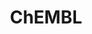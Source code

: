 ---
bigquery: https://console.cloud.google.com/bigquery?p=patents-public-data&d=ebi_chembl&page=dataset
citation: '"The ChEMBL database in 2017." Anna Gaulton, Anne Hersey, Michał Nowotka,
  A Patrícia Bento, Jon Chambers, David Mendez, Prudence Mutowo, Francis Atkinson,
  Louisa J Bellis, Elena Cibrián-Uhalte, Mark Davies, Nathan Dedman, Anneli Karlsson,
  María Paula Magariños, John P Overington, George Papadatos, Ines Smit, Andrew R
  Leach Nucleic acids Research (2017) 45 (Database Issue), D945-D954'
contributors: European Bioinformatics Institute
cost: None
description: ChEMBL Data is a manually curated database of small molecules used in
  drug discovery, including information about existing patented drugs.
documentation: 'schema: https://www.ebi.ac.uk/chembl/db_schema


  '
last_edit: 04/07/2022, 07:31:00
location: https://console.cloud.google.com/marketplace/product/google_patents_public_datasets/chembl
maintained_by: EMBL-EBI, an outstation of European Molecular Biology Laboratory
related_publications: '

  ChEMBL: towards direct deposition of bioassay data.


  Mendez D, Gaulton A, Bento AP, Chambers J, De Veij M, Félix E, Magariños MP, Mosquera
  JF, Mutowo P, Nowotka M, Gordillo-Marañón M, Hunter F, Junco L, Mugumbate G, Rodriguez-Lopez
  M, Atkinson F, Bosc N, Radoux CJ, Segura-Cabrera A, Hersey A, Leach AR.


  — Nucleic Acids Res. 2019; 47(D1):D930-D940. doi: 10.1093/nar/gky1075

  '
schema_fields:
- src_compound_id
- cpd_str_alert_id
- assay_strain
- ddd_admr
- mw_monoisotopic
- molecule_type
- natural_product
- activity_id
- hrac_class_id
- irac_class_id
- drugind_id
- assay_subcellular_fraction
- oral
- class_type
- name
- num_alerts
- prodrug
- assay_organism
- structure_type
- molecular_mechanism
- parent_go_id
- toid
- aromatic_rings
- cell_source_tax_id
- cx_most_apka
- metref_id
- molfile
- ass_cls_map_id
- confidence
- chembl_id
- irac_code
- mesh_heading
- first_in_class
- accession
- curation_comment
- version
- idx
- pathway_key
- parent_id
- src_id
- component_synonym
- hbd
- caloha_id
- bao_id
- drug_record_id
- uo_units
- co_stem_id
- title
- go_id
- patent_id
- hbd_lipinski
- parent_molregno
- l5
- path
- first_approval
- standard_value
- withdrawn_class
- description
- ddd_comment
- warning_type
- l1
- assay_param_id
- assay_cell_type
- warning_class
- alert_name
- prediction_method
- level1_description
- rtb
- relation
- dosed_ingredient
- withdrawn_flag
- cidx
- first_page
- met_comment
- warning_description
- src_short_name
- withdrawn_year
- comp_class_id
- indref_id
- who_name
- sequence
- pchembl_value
- cell_id
- authors
- mw_freebase
- sei
- aspect
- qed_weighted
- site_name
- usan_stem_definition
- heavy_atoms
- result_flag
- published_relation
- disease_efficacy
- level4
- acd_most_bpka
- product_id
- abstract
- num_lipinski_ro5_violations
- cell_source_tissue
- standard_type
- cx_logp
- source_domain_id
- mol_frac_id
- record_id
- stem
- data_validity_comment
- metabolite_record_id
- direct_interaction
- last_active
- active_ingredient
- canonical_smiles
- mol_hrac_id
- job_id
- mc_target_type
- activity_comment
- patent_no
- ap_id
- efo_term
- std_act_id
- parameter_value
- doc_type
- annotation
- warning_id
- le
- l3
- drug_substance_flag
- label
- synonyms
- clo_id
- published_units
- comp_go_id
- ridx
- db_version
- end_position
- enzyme_name
- sequence_md5sum
- pubmed_id
- trade_name
- targcomp_id
- orig_description
- withdrawn_country
- indication_class
- pref_name
- journal
- mutation
- action_type
- log_id
- year
- nda_type
- mol_atc_id
- warning_country
- domain_type
- enzyme_tid
- l7
- sitecomp_id
- submission_date
- oc_id
- text_value
- atc_code
- patent_use_code
- priority
- pathway_id
- relationship
- alogp
- standard_inchi_key
- domain_id
- mechanism_of_action
- ddd_units
- warning_year
- max_phase_for_ind
- component_id
- creation_date
- previous_company
- availability_type
- domain_description
- protein_class_desc
- type
- cell_name
- usan_substem
- aidx
- cell_source_organism
- cell_ontology_id
- black_box_warning
- delist_flag
- chirality
- bei
- mec_id
- research_stem
- level2_description
- confidence_score
- usan_stem_id
- met_id
- usan_year
- normal_range_min
- homologue
- mc_organism
- stem_class
- assay_tissue
- inorganic_flag
- level1
- company
- mechanism_comment
- isoform
- component_type
- mesh_id
- tax_id
- mol_irac_id
- country
- target_desc
- volume
- compsyn_id
- curated_by
- max_phase
- l2
- downgraded
- entity_type
- doi
- upper_value
- site_id
- frac_class_id
- assay_type
- hrac_code
- molecular_species
- smid
- ref_id
- ad_type
- level5
- activity_count
- cell_description
- strength
- tbl
- relationship_type
- standard_upper_value
- who_extra
- parenteral
- actsm_id
- uberon_id
- l8
- ddd_value
- compound_name
- ref_type
- innovator_company
- parameter_type
- hba_lipinski
- ref_url
- met_conversion
- smarts
- rgid
- published_value
- definition
- acd_logp
- standard_text_value
- level3
- alert_id
- therapeutic_flag
- target_type
- molregno
- compd_id
- as_id
- cx_logd
- cx_most_bpka
- src_assay_id
- class_level
- mc_target_name
- assay_id
- full_molformula
- parent_type
- doc_id
- species_group_flag
- ro3_pass
- usan_stem
- updated_by
- standard_inchi
- chebi_par_id
- ddd_id
- start_position
- variant_id
- protein_class_id
- standard_relation
- topical
- selectivity_comment
- level3_description
- efo_id
- bao_format
- psa
- molsyn_id
- source
- standard_flag
- assay_desc
- assay_category
- assay_source
- cl_lincs_id
- route
- level4_description
- prod_pat_id
- short_name
- issue
- publication_number
- domain_name
- protein_class_synonym
- compound_key
- full_mwt
- binding_site_comment
- related_tid
- site_residues
- lle
- qudt_units
- bto_id
- predbind_id
- bao_endpoint
- active_molregno
- entity_id
- acd_logd
- drug_product_flag
- major_class
- syn_type
- organism
- relationship_desc
- db_source
- formulation_id
- target_mapping
- assay_tax_id
- value
- polymer_flag
- acd_most_apka
- units
- hba
- assay_class_id
- substrate_record_id
- mecref_id
- normal_range_max
- l4
- num_ro5_violations
- potential_duplicate
- mc_tax_id
- res_stem_id
- set_name
- frac_code
- withdrawn_reason
- mc_target_accession
- applicant_full_name
- dosage_form
- alert_set_id
- updated_on
- comments
- ingredient
- status
- src_description
- approval_date
- tissue_id
- cellosaurus_id
- protclasssyn_id
- helm_notation
- patent_expire_date
- warnref_id
- published_type
- last_page
- targrel_id
- biocomp_id
- stat
- tid
- standard_units
- tid_fixed
- subgroup
- l6
- assay_test_type
- level2
shortname: chembl
tags:
- biotechnology
- health
- chemical
- bioinformatics
- medical
terms_of_use: CC BY-SA 3.0
title: ChEMBL
uuid: e232a192-965c-4ec9-904c-155b6dfe56c5
---